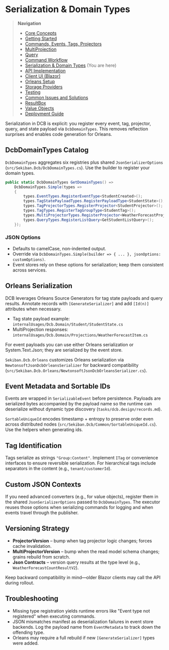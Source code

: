 # Serialization & Domain Types

> **Navigation**
> - [Core Concepts](01_core_concepts.md)
> - [Getting Started](02_getting_started.md)
> - [Commands, Events, Tags, Projectors](03_aggregate_command_events.md)
> - [MultiProjection](04_multiple_aggregate_projector.md)
> - [Query](05_query.md)
> - [Command Workflow](06_workflow.md)
> - [Serialization & Domain Types](07_json_orleans_serialization.md) (You are here)
> - [API Implementation](08_api_implementation.md)
> - [Client UI (Blazor)](09_client_api_blazor.md)
> - [Orleans Setup](10_orleans_setup.md)
> - [Storage Providers](11_dapr_setup.md)
> - [Testing](12_unit_testing.md)
> - [Common Issues and Solutions](13_common_issues.md)
> - [ResultBox](14_result_box.md)
> - [Value Objects](15_value_object.md)
> - [Deployment Guide](16_deployment.md)

Serialization in DCB is explicit: you register every event, tag, projector, query, and state payload via
`DcbDomainTypes`. This removes reflection surprises and enables code generation for Orleans.

## DcbDomainTypes Catalog

`DcbDomainTypes` aggregates six registries plus shared `JsonSerializerOptions` (`src/Sekiban.Dcb/DcbDomainTypes.cs`).
Use the builder to register your domain types.

```csharp
public static DcbDomainTypes GetDomainTypes() =>
    DcbDomainTypes.Simple(types =>
    {
        types.EventTypes.RegisterEventType<StudentCreated>();
        types.TagStatePayloadTypes.RegisterPayloadType<StudentState>();
        types.TagProjectorTypes.RegisterProjector<StudentProjector>();
        types.TagTypes.RegisterTagGroupType<StudentTag>();
        types.MultiProjectorTypes.RegisterProjector<WeatherForecastProjection>();
        types.QueryTypes.RegisterListQuery<GetStudentListQuery>();
    });
```

### JSON Options

- Defaults to camelCase, non-indented output.
- Override via `DcbDomainTypes.Simple(builder => { ... }, jsonOptions: customOptions)`.
- Event stores rely on these options for serialization; keep them consistent across services.

## Orleans Serialization

DCB leverages Orleans Source Generators for tag state payloads and query results. Annotate records with
`[GenerateSerializer]` and add `[Id(n)]` attributes when necessary.

- Tag state payload example: `internalUsages/Dcb.Domain/Student/StudentState.cs`
- MultiProjection responses: `internalUsages/Dcb.Domain/Projections/WeatherForecastItem.cs`

For event payloads you can use either Orleans serialization or System.Text.Json; they are serialized by the event store.

`Sekiban.Dcb.Orleans` customizes Orleans serialization via
`NewtonsoftJsonDcbOrleansSerializer` for backward compatibility (`src/Sekiban.Dcb.Orleans/NewtonsoftJsonDcbOrleansSerializer.cs`).

## Event Metadata and Sortable IDs

Events are wrapped in `SerializableEvent` before persistence. Payloads are serialized bytes accompanied by the payload
name so the runtime can deserialize without dynamic type discovery (`tasks/dcb.design/records.md`).

`SortableUniqueId` encodes timestamp + entropy to preserve order even across distributed nodes
(`src/Sekiban.Dcb/Common/SortableUniqueId.cs`). Use the helpers when generating ids.

## Tag Identification

Tags serialize as strings `"Group:Content"`. Implement `ITag` or convenience interfaces to ensure reversible
serialization. For hierarchical tags include separators in the content (e.g., `tenant/customerId`).

## Custom JSON Contexts

If you need advanced converters (e.g., for value objects), register them in the shared `JsonSerializerOptions` passed to
`DcbDomainTypes`. The executor reuses those options when serializing commands for logging and when events travel through
the publisher.

## Versioning Strategy

- **ProjectorVersion** – bump when tag projector logic changes; forces cache invalidation.
- **MultiProjectorVersion** – bump when the read model schema changes; grains rebuild from scratch.
- **Json Contracts** – version query results at the type level (e.g., `WeatherForecastCountResultV2`).

Keep backward compatibility in mind—older Blazor clients may call the API during rollout.

## Troubleshooting

- Missing type registration yields runtime errors like "Event type not registered" when executing commands.
- JSON mismatches manifest as deserialization failures in event store backends. Log the payload name from `EventMetadata`
  to track down the offending type.
- Orleans may require a full rebuild if new `[GenerateSerializer]` types were added.
